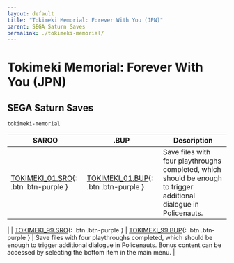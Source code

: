 ```yaml
---
layout: default
title: "Tokimeki Memorial: Forever With You (JPN)"
parent: SEGA Saturn Saves
permalink: ./tokimeki-memorial/
---
```

# Tokimeki Memorial: Forever With You (JPN)

## SEGA Saturn Saves

`tokimeki-memorial`

| SAROO | .BUP | Description |
|------|----------|-------------|
| [TOKIMEKI_01.SRO](TOKIMEKI_01.SRO){: .btn .btn-purple } | [TOKIMEKI_01.BUP](TOKIMEKI_01.BUP){: .btn .btn-purple } | Save files with four playthroughs completed, which should be enough to trigger additional dialogue in Policenauts. |
| [TOKIMEKI_99.SRO](TOKIMEKI_99.SRO){: .btn .btn-purple } | [TOKIMEKI_99.BUP](TOKIMEKI_99.BUP){: .btn .btn-purple } | Save files with four playthroughs completed, which should be enough to trigger additional dialogue in Policenauts. Bonus content can be accessed by selecting the bottom item in the main menu. |

